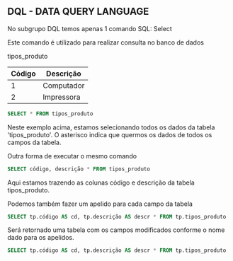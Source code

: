 ## DQL - DATA QUERY LANGUAGE

No subgrupo DQL temos apenas 1 comando SQL: Select

Este comando é utilizado para realizar consulta no banco de dados

tipos_produto

|Código  |Descrição  |
|---------|---------|
|1     |    Computador     |
|2     |    Impressora     |


```sql
SELECT * FROM tipos_produto
```
Neste exemplo acima, estamos selecionando todos os dados da tabela 'tipos_produto'. O asterisco indica que quermos os dados de todos os campos da tabela.

Outra forma de executar o mesmo comando


```sql
SELECT código, descrição * FROM tipos_produto
```
Aqui estamos trazendo as colunas código e descrição da tabela tipos_produto.  

Podemos também fazer um apelido para cada campo da tabela


```sql
SELECT tp.código AS cd, tp.descrição AS descr * FROM tp.tipos_produto
```
Será retornado uma tabela com os campos modificados conforme o nome dado para os apelidos. 


```sql
SELECT tp.código AS cd, tp.descrição AS descr * FROM tp.tipos_produto
```